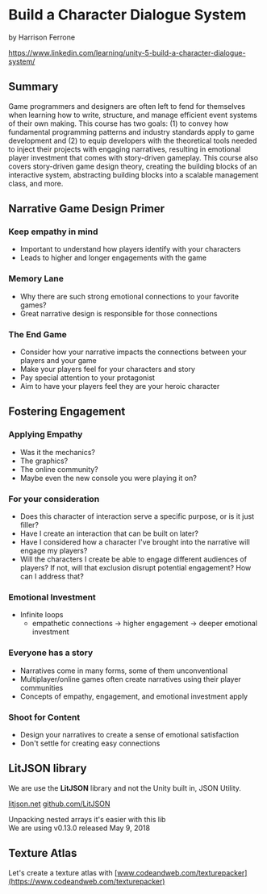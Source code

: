 # Build a Character Dialogue System

by Harrison Ferrone

https://www.linkedin.com/learning/unity-5-build-a-character-dialogue-system/

## Summary

Game programmers and designers are often left to fend for themselves when learning how to write, structure, and manage efficient event systems of their own making. This course has two goals: (1) to convey how fundamental programming patterns and industry standards apply to game development and (2) to equip developers with the theoretical tools needed to inject their projects with engaging narratives, resulting in emotional player investment that comes with story-driven gameplay. This course also covers story-driven game design theory, creating the building blocks of an interactive system, abstracting building blocks into a scalable management class, and more.

## Narrative Game Design Primer

### Keep empathy in mind

* Important to understand how players identify with your characters
* Leads to higher and longer engagements with the game

### Memory Lane

* Why there are such strong emotional connections to your favorite games?
* Great narrative design is responsible for those connections

### The End Game

* Consider how your narrative impacts the connections between your players and your game
* Make your players feel for your characters and story
* Pay special attention to your protagonist
* Aim to have your players feel they are your heroic character

## Fostering Engagement

### Applying Empathy

* Was it the mechanics?
* The graphics?
* The online community?
* Maybe even the new console you were playing it on?

### For your consideration

* Does this character of interaction serve a specific purpose, or is it just filler?
* Have I create an interaction that can be built on later?
* Have I considered how a character I've brought into the narrative will engage my players?
* Will the characters I create be able to engage different audiences of players? If not, will that exclusion disrupt potential engagement? How can I address that?

### Emotional Investment

* Infinite loops
    * empathetic connections -> higher engagement -> deeper emotional investment

### Everyone has a story

* Narratives come in many forms, some of them unconventional
* Multiplayer/online games often create narratives using their player communities
* Concepts of empathy, engagement, and emotional investment apply

### Shoot for Content

* Design your narratives to create a sense of emotional satisfaction
* Don't settle for creating easy connections

## LitJSON library

We are use the **LitJSON** library and not the Unity built in, JSON Utility.

[litjson.net](https://litjson.net/)
[github.com/LitJSON](https://github.com/LitJSON)

Unpacking nested arrays it's easier with this lib  
We are using v0.13.0 released May 9, 2018

## Texture Atlas

Let's create a texture atlas with
[www.codeandweb.com/texturepacker](https://www.codeandweb.com/texturepacker)